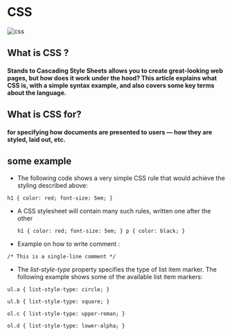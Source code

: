 # CSS
![css](https://i.pinimg.com/originals/a9/dc/c7/a9dcc740cad3149598307b5de8bc10c3.jpg)

## What is CSS ?
#### Stands to **Cascading Style Sheets** allows you to create great-looking web pages, but how does it work under the hood? This article explains what CSS is, with a simple syntax example, and also covers some key terms about the language.

## What is CSS for?
#### for specifying  how documents are presented to users — how they are styled, laid out, etc.


## some example 
* The following code shows a very simple CSS rule that would achieve the styling described above:

 `h1 {
    color: red;
    font-size: 5em;
}`

* A CSS stylesheet will contain many such rules, written one after the other

  `h1 {
    color: red;
    font-size: 5em;
}
p {
    color: black;
}`

* Example on how to write comment :

 `/* This is a single-line comment */`

 * The *list-style-type* property specifies the type of list item marker.
The following example shows some of the available list item markers:

 `ul.a {
  list-style-type: circle;
}`

 `ul.b {
  list-style-type: square;
}`

 `ol.c {
  list-style-type: upper-roman;
}`

 `ol.d {
  list-style-type: lower-alpha;
}`